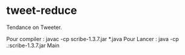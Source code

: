 # tweet-reduce
Tendance on Tweeter.

Pour compiler : javac -cp scribe-1.3.7.jar \*.java
Pour Lancer : java -cp .:scribe-1.3.7.jar Main

